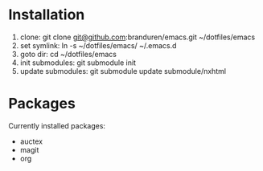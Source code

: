 # Installation

1. clone: git clone git@github.com:branduren/emacs.git ~/dotfiles/emacs
2. set symlink: ln -s ~/dotfiles/emacs/ ~/.emacs.d
3. goto dir: cd ~/dotfiles/emacs
4. init submodules: git submodule init
5. update submodules: git submodule update submodule/nxhtml

# Packages

Currently installed packages:
* auctex
* magit
* org
